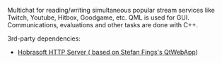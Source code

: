 Multichat for reading/writing simultaneous popular stream services like Twitch, Youtube, Hitbox, Goodgame, etc.
QML is used for GUI. Communications, evaluations and other tasks are done with C++.

3rd-party dependencies:
- <a href="http://www.hobrasoft.cz/en/blog/bravenec/httpd"> Hobrasoft HTTP Server (<a href="http://stefanfrings.de/qtwebapp/index-en.html"> based on Stefan Fings's QtWebApp</a>) </a>
